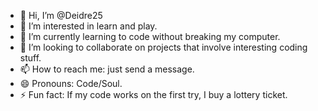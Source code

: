 - 👋 Hi, I’m @Deidre25
- 👀 I’m interested in learn and play.
- 🌱 I’m currently learning to code without breaking my computer.
- 💞️ I’m looking to collaborate on projects that involve interesting coding stuff.
- 📫 How to reach me: just send a message.
- 😄 Pronouns: Code/Soul.
- ⚡ Fun fact: If my code works on the first try, I buy a lottery ticket.
<!---
Deidre25/Deidre25 is a ✨ special ✨ repository because its `README.md` (this file) appears on your GitHub profile.
You can click the Preview link to take a look at your changes.
--->
